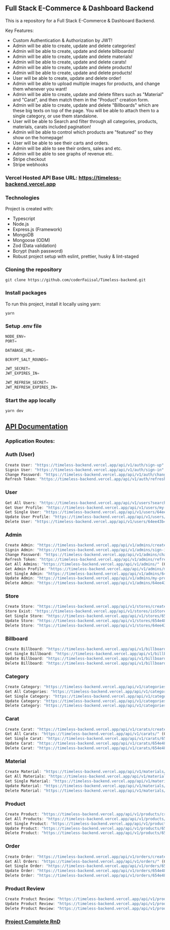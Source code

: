## Full Stack E-Commerce & Dashboard Backend

This is a repository for a Full Stack E-Commerce & Dashboard Backend.

Key Features:

- Custom Authentication & Authorization by JWT!
- Admin will be able to create, update and delete categories!
- Admin will be able to create, update and delete billboards!
- Admin will be able to create, update and delete materials!
- Admin will be able to create, update and delete carats!
- Admin will be able to create, update and delete products!
- Admin will be able to create, update and delete products!
- User will be able to create, update and delete order!
- Admin will be able to upload multiple images for products, and change them whenever you want!
- Admin will be able to create, update and delete filters such as "Material" and "Carat", and then match them in the "Product" creation form.
- Admin will be able to create, update and delete "Billboards" which are these big texts on top of the page. You will be able to attach them to a single category, or use them standalone.
- User will be able to Search and filter through all categories, products, materials, carats included pagination!
- Admin will be able to control which products are "featured" so they show on the homepage!
- User will be able to see their carts and orders.
- Admin will be able to see their orders, sales and etc.
- Admin will be able to see graphs of revenue etc.
- Stripe checkout
- Stripe webhooks

### Vercel Hosted API Base URL: https://timeless-backend.vercel.app

### Technologies

Project is created with:

- Typescript
- Node.js
- Express.js (Framework)
- MongoDB
- Mongoose (ODM)
- Zod (Data validation)
- Bcrypt (hash password)
- Robust project setup with eslint, prettier, husky & lint-staged

### Cloning the repository

```shell
git clone https://github.com/coderFaiisal/Timeless-backend.git
```

### Install packages

To run this project, install it locally using yarn:

```shell
yarn
```

### Setup .env file

```ts
NODE_ENV=
PORT=

DATABASE_URL=

BCRYPT_SALT_ROUNDS=

JWT_SECRET=
JWT_EXPIRES_IN=

JWT_REFRESH_SECRET=
JWT_REFRESH_EXPIRES_IN=
```

### Start the app locally

```shell
yarn dev
```

## [API Documentation](https://documenter.getpostman.com/view/29322785/2s9YXk3gAs)

### Application Routes:

### Auth (User)

```ts
Create User: "https://timeless-backend.vercel.app/api/v1/auth/sign-up" (POST)
Signin User: "https://timeless-backend.vercel.app/api/v1/auth/sign-in" (POST)
Change Password: "https://timeless-backend.vercel.app/api/v1/auth/change-password" (POST)
Refresh Token: "https://timeless-backend.vercel.app/api/v1/auth/refresh-token" (POST)
```

### User

```ts
Get All Users: "https://timeless-backend.vercel.app/api/v1/users?search&filter" (GET) (Admin)
Get User Profile: "https://timeless-backend.vercel.app/api/v1/users/my-profile" (GET) (Auth User)
Get Single User: "https://timeless-backend.vercel.app/api/v1/users/64ee43b42c55973c5e376ac8" (Single GET) (Admin)
Update User Profile: "https://timeless-backend.vercel.app/api/v1/users/my-profile" (PATCH) (Auth User)
Delete User: "https://timeless-backend.vercel.app/api/v1/users/64ee43b42c55973c5e376ac8" (DELETE) (Auth User)
```

### Admin

```ts
Create Admin: "https://timeless-backend.vercel.app/api/v1/admins/create-admin" (POST)
Signin Admin: "https://timeless-backend.vercel.app/api/v1/admins/sign-in" (POST)
Change Password: "https://timeless-backend.vercel.app/api/v1/admins/change-password" (POST)
Refresh Token: "https://timeless-backend.vercel.app/api/v1/admins/refresh-token" (POST)
Get All Admins: "https://timeless-backend.vercel.app/api/v1/admins/" (GET) (Admin)
Get Admin Profile: "https://timeless-backend.vercel.app/api/v1/admins/my-profile" (GET) (Admin)
Get Single Admin: "https://timeless-backend.vercel.app/api/v1/admins/64ee43b42c55973c5e376ac8" (GET) (Admin)
Update Admin: "https://timeless-backend.vercel.app/api/v1/admins/my-profile" (PATCH) (Admin)
Delete Admin: "https://timeless-backend.vercel.app/api/v1/admins/64ee43b42c55973c5e376ac8" (DELETE) (Admin)
```

### Store

```ts
Create Store: "https://timeless-backend.vercel.app/api/v1/stores/create-store" (POST) (Admin)
Store Exist: "https://timeless-backend.vercel.app/api/v1/stores/isStoreExist" (GET) (Admin)
Get Single Store: "https://timeless-backend.vercel.app/api/v1/stores/654e4850e878e7c1c8804100" (GET) (Admin)
Update Store: "https://timeless-backend.vercel.app/api/v1/stores/654e4850e878e7c1c8804100" (PATCH) (Admin)
Delete Store: "https://timeless-backend.vercel.app/api/v1/stores/64ee43b42c55973c5e376ac8" (DELETE) (Super Admin)
```

### Billboard

```ts
Create Billboard: "https://timeless-backend.vercel.app/api/v1/billboards/create-billboard" (POST) (Admin)
Get Single Billboard: "https://timeless-backend.vercel.app/api/v1/billboards/654e4850e878e7c1c8804100" (GET) (Admin)
Update Billboard: "https://timeless-backend.vercel.app/api/v1/billboards/654e4850e878e7c1c8804100" (PATCH) (Admin)
Delete Billboard: "https://timeless-backend.vercel.app/api/v1/billboards/654e4850e878e7c1c8804100" (DELETE) (Super Admin)
```

### Category

```ts
Create Category: "https://timeless-backend.vercel.app/api/v1/categories/create-category" (POST) (Admin)
Get All Categories: "https://timeless-backend.vercel.app/api/v1/categories/" (GET)
Get Single Category: "https://timeless-backend.vercel.app/api/v1/categories/654e4850e878e7c1c8804100" (GET)
Update Category: "https://timeless-backend.vercel.app/api/v1/categories/654e4850e878e7c1c8804100" (PATCH) (Admin)
Delete Category: "https://timeless-backend.vercel.app/api/v1/categories/654e4850e878e7c1c8804100" (DELETE) (Super Admin)
```

### Carat

```ts
Create Carat: "https://timeless-backend.vercel.app/api/v1/carats/create-carat" (POST) (Admin)
Get All Carats: "https://timeless-backend.vercel.app/api/v1/carats/" (GET) (Admin)
Get Single Carat: "https://timeless-backend.vercel.app/api/v1/carats/654e4850e878e7c1c8804100" (GET) (Admin)
Update Carat: "https://timeless-backend.vercel.app/api/v1/carats/654e4850e878e7c1c8804100" (PATCH) (Admin)
Delete Carat: "https://timeless-backend.vercel.app/api/v1/carats/654e4850e878e7c1c8804100" (DELETE) (Super Admin)
```

### Material

```ts
Create Material: "https://timeless-backend.vercel.app/api/v1/materials/create-material" (POST) (Admin)
Get All Materials: "https://timeless-backend.vercel.app/api/v1/materials/" (GET) (Admin)
Get Single Material: "https://timeless-backend.vercel.app/api/v1/materials/654e4850e878e7c1c8804100" (GET) (Admin)
Update Material: "https://timeless-backend.vercel.app/api/v1/materials/654e4850e878e7c1c8804100" (PATCH) (Admin)
Delete Material: "https://timeless-backend.vercel.app/api/v1/materials/654e4850e878e7c1c8804100" (DELETE) (Super Admin)
```

### Product

```ts
Create Product: "https://timeless-backend.vercel.app/api/v1/products/create-product" (POST) (Admin)
Get All Products: "https://timeless-backend.vercel.app/api/v1/products/" (GET)
Get Single Product: "https://timeless-backend.vercel.app/api/v1/products/654e4850e878e7c1c8804100" (GET)
Update Product: "https://timeless-backend.vercel.app/api/v1/products/654e4850e878e7c1c8804100" (PATCH) (Admin)
Delete Product: "https://timeless-backend.vercel.app/api/v1/products/654e4850e878e7c1c8804100" (DELETE) (Super Admin)
```

### Order

```ts
Create Order: "https://timeless-backend.vercel.app/api/v1/orders/create-order" (POST) (User)
Get All Orders: "https://timeless-backend.vercel.app/api/v1/orders/" (GET) (Admin & Auth User)
Get Single Order: "https://timeless-backend.vercel.app/api/v1/orders/654e4850e878e7c1c8804100" (GET) (Admin & Auth User)
Update Order: "https://timeless-backend.vercel.app/api/v1/orders/654e4850e878e7c1c8804100" (PATCH) (Admin & Auth User)
Delete Order: "https://timeless-backend.vercel.app/api/v1/orders/654e4850e878e7c1c8804100" (DELETE) (Admin & Auth User)
```

### Product Review

```ts
Create Product Review: "https://timeless-backend.vercel.app/api/v1/productReviews/654f59d43c04a5a4966d5917" (POST) (User)
Update Product Review: "https://timeless-backend.vercel.app/api/v1/productReviews/654f59d43c04a5a4966d5917" (PATCH) (User)
Delete Product Review: "https://timeless-backend.vercel.app/api/v1/productReviews/654f59d43c04a5a4966d5917" (DELETE) (User)
```

### [Project Complete RnD](https://www.notion.so/Timeless-Jewellery-c2fc3a5892ac4a3fa74dd9a1401dd402?pvs=4)
